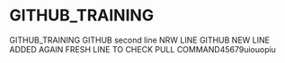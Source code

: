 # GITHUB_TRAINING
GITHUB_TRAINING
GITHUB second line
NRW LINE GITHUB
NEW LINE ADDED AGAIN
FRESH LINE
TO CHECK PULL COMMAND45679uiouopiu
